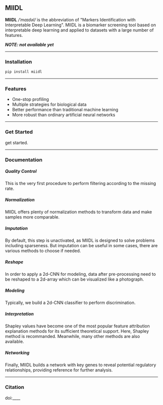 ## MIIDL

**MIIDL** */ˈmaɪdəl/* is the abbreviation of "Markers Identification with Interpretable Deep Learning". MIIDL is a biomarker screening tool based on interpretable deep learning and applied to datasets with a large number of features.

***NOTE: not available yet***

---
### Installation

```bash
pip install miidl
```

---
### Features

+ One-stop profiling
+ Multiple strategies for biological data
+ Better performance than traditional machine learning
+ More robust than ordinary artificial neural networks

---
### Get Started

get started.

---
### Documentation

##### Quality Control

This is the very first procedure to perform filtering according to the missing rate.

##### Normalization

MIIDL offers plenty of normalization methods to transform data and make samples more comparable. 

##### Imputation

By default, this step is unactivated, as MIIDL is designed to solve problems including sparseness. But imputation can be useful in some cases, there are various methods to choose if needed. 

##### Reshape

In order to apply a 2d-CNN for modeling, data after pre-processing need to be reshaped to a 2d-array which can be visualized like a photograph.

##### Modeling

Typically, we build a 2d-CNN classifier to perform discrimination.

##### Interpretation

Shapley values have become one of the most popular feature attribution explanation methods for its sufficient theoretical support. Here, Shapley method is recommanded. Meanwhile, many other methods are also available.

##### Networking

Finally, MIIDL builds a network with key genes to reveal potential regulatory relationships, providing reference for further analysis.

---
### Citation

doi:____
